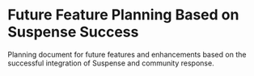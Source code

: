 # Future Feature Planning Based on Suspense Success

Planning document for future features and enhancements based on the successful integration of Suspense and community response.